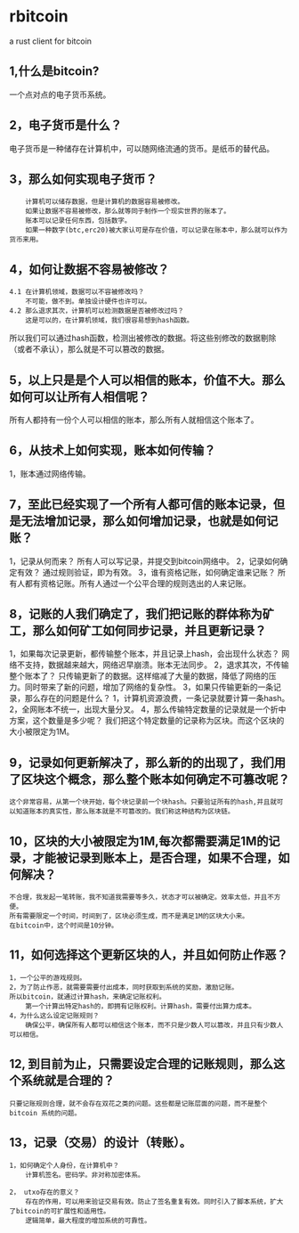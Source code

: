 # rbitcoin
a rust client for bitcoin

## 1,什么是bitcoin?
一个点对点的电子货币系统。
## 2，电子货币是什么？
电子货币是一种储存在计算机中，可以随网络流通的货币。是纸币的替代品。
## 3，那么如何实现电子货币？
        计算机可以储存数据，但是计算机的数据容易被修改。
        如果让数据不容易被修改，那么就等同于制作一个现实世界的账本了。
        账本可以记录任何东西，包括数字。
        如果一种数字(btc,erc20)被大家认可是存在价值，可以记录在账本中，那么就可以作为货币来用。
## 4，如何让数据不容易被修改？
    4.1 在计算机领域，数据可以不容被修改吗？
        不可能，做不到。单独设计硬件也许可以。
    4.2 那么退求其次，计算机可以检测数据是否被修改过吗？
        这是可以的，在计算机领域，我们很容易想到hash函数。
所以我们可以通过hash函数，检测出被修改的数据。将这些别修改的数据剔除（或者不承认），那么就是不可以篡改的数据。

## 5，以上只是是个人可以相信的账本，价值不大。那么如何可以让所有人相信呢？
所有人都持有一份个人可以相信的账本，那么所有人就相信这个账本了。

## 6，从技术上如何实现，账本如何传输？
1，账本通过网络传输。

## 7，至此已经实现了一个所有人都可信的账本记录，但是无法增加记录，那么如何增加记录，也就是如何记账？
1，记录从何而来？
        所有人可以写记录，并提交到bitcoin网络中。
2，记录如何确定有效？
        通过规则验证，即为有效。
3，谁有资格记账，如何确定谁来记账？
        所有人都有资格记账。所有人通过一个公平合理的规则选出的人来记账。

## 8，记账的人我们确定了，我们把记账的群体称为矿工，那么如何矿工如何同步记录，并且更新记录？
1，如果每次记录更新，都传输整个账本，并且记录上hash，会出现什么状态？
        网络不支持，数据越来越大，网络迟早崩溃。账本无法同步。
2，退求其次，不传输整个账本了？
        只传输更新了的数据。这样缩减了大量的数据，降低了网络的压力。同时带来了新的问题，增加了网络的复杂性。
3，如果只传输更新的一条记录，那么存在的问题是什么？
    1，计算机资源浪费，一条记录就要计算一条hash。
    2，全网账本不统一，出现大量分叉。
4，那么传输特定数量的记录就是一个折中方案，这个数量是多少呢？
        我们把这个特定数量的记录称为区块。而这个区块的大小被限定为1M。
  
## 9，记录如何更新解决了，那么新的的出现了，我们用了区块这个概念，那么整个账本如何确定不可篡改呢？
    这个非常容易，从第一个块开始，每个块记录前一个块hash。只要验证所有的hash,并且就可以知道账本的真实性，那么账本就是不可篡改的。我们称这种结构为区块链。

## 10，区块的大小被限定为1M,每次都需要满足1M的记录，才能被记录到账本上，是否合理，如果不合理，如何解决？
    不合理，我发起一笔转账，我不知道我需要等多久，状态才可以被确定。效率太低，并且不方便。
    所有需要限定一个时间，时间到了，区块必须生成，而不是满足1M的区块大小来。
    在bitcoin中，这个时间是10分钟。

## 11，如何选择这个更新区块的人，并且如何防止作恶？
    1，一个公平的游戏规则。
    2，为了防止作恶，就需要需要付出成本，同时获取到系统的奖励，激励记账。
    所以bitcoin，就通过计算hash，来确定记账权利。
        第一个计算出特定hash的，即拥有记账权利。计算hash，需要付出算力成本。
    4，为什么这么设定记账规则？
        确保公平，确保所有人都可以相信这个账本，而不只是少数人可以篡改，并且只有少数人可以相信。

## 12, 到目前为止，只需要设定合理的记账规则，那么这个系统就是合理的？
    只要记账规则合理，就不会存在双花之类的问题。这些都是记账层面的问题，而不是整个bitcoin 系统的问题。

## 13，记录（交易）的设计（转账）。
    1，如何确定个人身份，在计算机中？
        计算机签名。密码学。非对称加密体系。

    2， utxo存在的意义？
        存在的作用，可以用来验证交易有效。防止了签名重复有效。同时引入了脚本系统，扩大了bitcoin的可扩展性和适用性。
        逻辑简单，最大程度的增加系统的可靠性。


        


